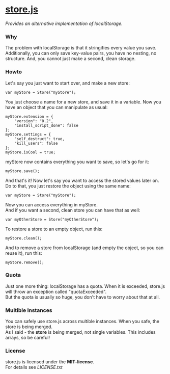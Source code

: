 # [store.js](https://github.com/frankkohlhepp/store-js)
*Provides an alternative implementation of localStorage.*

### Why
The problem with localStorage is that it stringifies every value you save. Additionally, you can only save key-value pairs, you have no nesting, no structure. And, you cannot just make a second, clean storage.

### Howto
Let's say you just want to start over, and make a new store:

    var myStore = Store("myStore");

You just choose a name for a new store, and save it in a variable. Now you have an object that you can manipulate as usual:

    myStore.extension = {
        "version": "0.2",
        "install_script_done": false
    };
    myStore.settings = {
        "self_destruct": true,
        "kill_users": false
    };
    myStore.isCool = true;

myStore now contains everything you want to save, so let's go for it:

    myStore.save();

And that's it! Now let's say you want to access the stored values later on.  
Do to that, you just restore the object using the same name:

    var myStore = Store("myStore");

Now you can access everything in myStore.  
And if you want a second, clean store you can have that as well:

    var myOtherStore = Store("myOtherStore");

To restore a store to an empty object, run this:

    myStore.clean();

And to remove a store from localStorage (and empty the object, so you can reuse it), run this:

    myStore.remove();

### Quota
Just one more thing: localStorage has a quota. When it is exceeded, store.js will throw an exception called "quotaExceeded".  
But the quota is usually so huge, you don't have to worry about that at all.

### Multible Instances
You can safely use store.js across multible instances. When you safe, the store is being merged.  
As I said - the **store** is being merged, not single variables. This includes arrays, so be careful!

### License
store.js is licensed under the **MIT-license**.  
For details see *LICENSE.txt*
